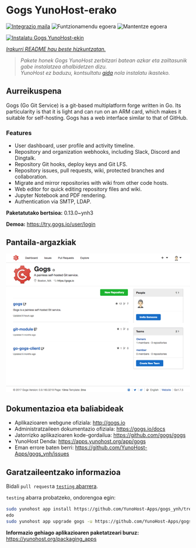 <!--
Ohart ongi: README hau automatikoki sortu da <https://github.com/YunoHost/apps/tree/master/tools/readme_generator>ri esker
EZ editatu eskuz.
-->

# Gogs YunoHost-erako

[![Integrazio maila](https://dash.yunohost.org/integration/gogs.svg)](https://dash.yunohost.org/appci/app/gogs) ![Funtzionamendu egoera](https://ci-apps.yunohost.org/ci/badges/gogs.status.svg) ![Mantentze egoera](https://ci-apps.yunohost.org/ci/badges/gogs.maintain.svg)

[![Instalatu Gogs YunoHost-ekin](https://install-app.yunohost.org/install-with-yunohost.svg)](https://install-app.yunohost.org/?app=gogs)

*[Irakurri README hau beste hizkuntzatan.](./ALL_README.md)*

> *Pakete honek Gogs YunoHost zerbitzari batean azkar eta zailtasunik gabe instalatzea ahalbidetzen dizu.*  
> *YunoHost ez baduzu, kontsultatu [gida](https://yunohost.org/install) nola instalatu ikasteko.*

## Aurreikuspena

Gogs (Go Git Service) is a git-based multiplatform forge written in Go. Its particularity is that it is light and can run on an ARM card, which makes it suitable for self-hosting. Gogs has a web interface similar to that of GitHub.

### Features

- User dashboard, user profile and activity timeline.
- Repository and organization webhooks, including Slack, Discord and Dingtalk.
- Repository Git hooks, deploy keys and Git LFS.
- Repository issues, pull requests, wiki, protected branches and collaboration.
- Migrate and mirror repositories with wiki from other code hosts.
- Web editor for quick editing repository files and wiki.
- Jupyter Notebook and PDF rendering.
- Authentication via SMTP, LDAP.


**Paketatutako bertsioa:** 0.13.0~ynh3

**Demoa:** <https://try.gogs.io/user/login>

## Pantaila-argazkiak

![Gogs(r)en pantaila-argazkia](./doc/screenshots/screenshot.png)

## Dokumentazioa eta baliabideak

- Aplikazioaren webgune ofiziala: <http://gogs.io>
- Administratzaileen dokumentazio ofiziala: <https://gogs.io/docs>
- Jatorrizko aplikazioaren kode-gordailua: <https://github.com/gogs/gogs>
- YunoHost Denda: <https://apps.yunohost.org/app/gogs>
- Eman errore baten berri: <https://github.com/YunoHost-Apps/gogs_ynh/issues>

## Garatzaileentzako informazioa

Bidali `pull request`a [`testing` abarrera](https://github.com/YunoHost-Apps/gogs_ynh/tree/testing).

`testing` abarra probatzeko, ondorengoa egin:

```bash
sudo yunohost app install https://github.com/YunoHost-Apps/gogs_ynh/tree/testing --debug
edo
sudo yunohost app upgrade gogs -u https://github.com/YunoHost-Apps/gogs_ynh/tree/testing --debug
```

**Informazio gehiago aplikazioaren paketatzeari buruz:** <https://yunohost.org/packaging_apps>
